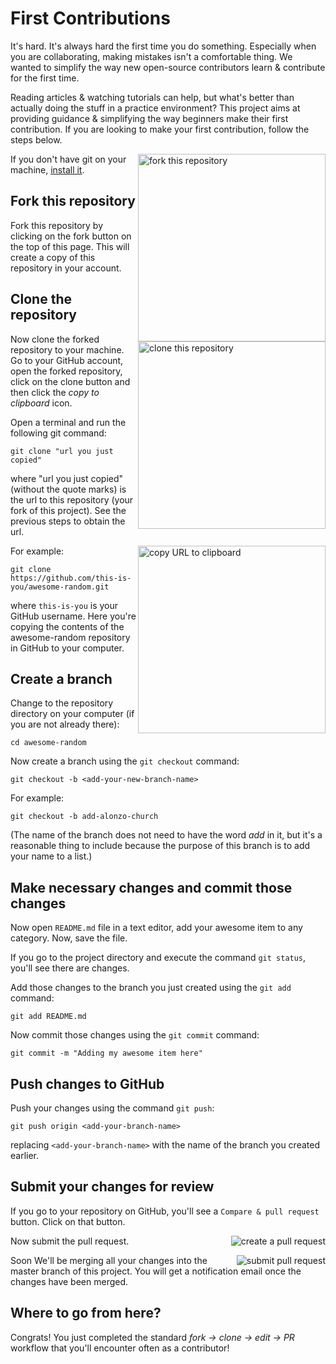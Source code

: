 # First Contributions

It's hard. It's always hard the first time you do something. Especially when you are collaborating, making mistakes isn't a comfortable thing. We wanted to simplify the way new open-source contributors learn & contribute for the first time.

Reading articles & watching tutorials can help, but what's better than actually doing the stuff in a practice environment? This project aims at providing guidance & simplifying the way beginners make their first contribution. If you are looking to make your first contribution, follow the steps below.

<img align="right" width="300" src="images/fork.png" alt="fork this repository" />

If you don't have git on your machine, [install it](https://help.github.com/articles/set-up-git/).

## Fork this repository

Fork this repository by clicking on the fork button on the top of this page.
This will create a copy of this repository in your account.

## Clone the repository

<img align="right" width="300" src="images/clone.png" alt="clone this repository" />

Now clone the forked repository to your machine. Go to your GitHub account, open the forked repository, click on the clone button and then click the _copy to clipboard_ icon.

Open a terminal and run the following git command:


```
git clone "url you just copied"
```

where "url you just copied" (without the quote marks) is the url to this repository (your fork of this project). See the previous steps to obtain the url.

<img align="right" width="300" src="images/copy-to-clipboard.png" alt="copy URL to clipboard" />

For example:

```
git clone https://github.com/this-is-you/awesome-random.git
```

where `this-is-you` is your GitHub username. Here you're copying the contents of the awesome-random repository in GitHub to your computer.

## Create a branch

Change to the repository directory on your computer (if you are not already there):

```
cd awesome-random
```

Now create a branch using the `git checkout` command:

```
git checkout -b <add-your-new-branch-name>
```

For example:

```
git checkout -b add-alonzo-church
```

(The name of the branch does not need to have the word _add_ in it, but it's a reasonable thing to include because the purpose of this branch is to add your name to a list.)

## Make necessary changes and commit those changes

Now open `README.md` file in a text editor, add your awesome item to any category. Now, save the file.

If you go to the project directory and execute the command `git status`, you'll see there are changes.

Add those changes to the branch you just created using the `git add` command:

```
git add README.md
```

Now commit those changes using the `git commit` command:

```
git commit -m "Adding my awesome item here"
```

## Push changes to GitHub

Push your changes using the command `git push`:

```
git push origin <add-your-branch-name>
```

replacing `<add-your-branch-name>` with the name of the branch you created earlier.

## Submit your changes for review

If you go to your repository on GitHub, you'll see a `Compare & pull request` button. Click on that button.

<img style="float: right;" src="images/compare-and-pull.png" alt="create a pull request" />

Now submit the pull request.

<img style="float: right;" src="images/submit-pull-request.png" alt="submit pull request" />

Soon We'll be merging all your changes into the master branch of this project. You will get a notification email once the changes have been merged.

## Where to go from here?

Congrats! You just completed the standard _fork -> clone -> edit -> PR_ workflow that you'll encounter often as a contributor!
